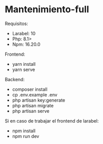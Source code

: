 # Mantenimiento-full
Requisitos:
- Larabel: 10
- Php: 8.1>
- Npm: 16.20.0

Frontend:
- yarn install
- yarn serve

Backend:
- composer install
- cp .env.example .env
- php artisan key:generate
- php artisan migrate
- php artisan serve

Si en caso de trabajar el frontend de larabel:
- npm install
- npm run dev

